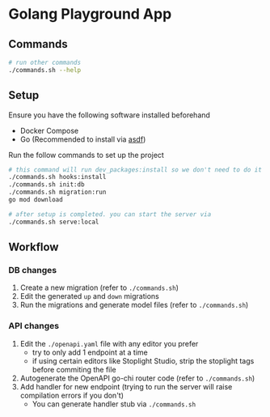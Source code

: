 # Golang Playground App

## Commands

```bash
# run other commands
./commands.sh --help
```

## Setup

Ensure you have the following software installed beforehand
- Docker Compose
- Go (Recommended to install via [asdf](https://asdf-vm.com/))

Run the follow commands to set up the project
```bash
# this command will run dev_packages:install so we don't need to do it explicitly
./commands.sh hooks:install
./commands.sh init:db
./commands.sh migration:run
go mod download

# after setup is completed. you can start the server via
./commands.sh serve:local
```

## Workflow

### DB changes

1. Create a new migration (refer to `./commands.sh`)
2. Edit the generated `up` and `down` migrations
3. Run the migrations and generate model files (refer to `./commands.sh`)

### API changes

1. Edit the `./openapi.yaml` file with any editor you prefer
    - try to only add 1 endpoint at a time
    - if using certain editors like Stoplight Studio, strip the stoplight tags before commiting the file
2. Autogenerate the OpenAPI go-chi router code (refer to `./commands.sh`)
3. Add handler for new endpoint (trying to run the server will raise compilation errors if you don't)
    - You can generate handler stub via `./commands.sh`
